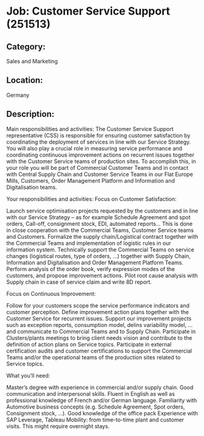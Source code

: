 # Job: Customer Service Support (251513)
## Category: 
Sales and Marketing
## Location: 
Germany
## Description:
Main responsibilities and activities: 
The Customer Service Support representative (CSS) is responsible for ensuring customer satisfaction by coordinating the deployment of services in line with our Service Strategy.
You will also play a crucial role in measuring service performance and coordinating continuous improvement actions on recurrent issues together with the Customer Service teams of production sites. To accomplish this, in your role you will be part of Commercial Customer Teams and in contact with Central Supply Chain and Customer Service Teams in our Flat Europe Mills, Customers, Order Management Platform and Information and Digitalisation teams. 
 
Your responsibilities and activities:
Focus on Customer Satisfaction:

Launch service optimisation projects requested by the customers and in line with our Service Strategy – as for example Schedule Agreement and spot orders, Call-off, consignment stock, EDI, automated reports…  This is done in close cooperation with the Commercial Teams, Customer Service teams and Customers.
Formalize the supply chain/Logistical contract together with the Commercial Teams and implementation of logistic rules in our information system. 
Technically support the Commercial Teams on service changes (logistical routes, type of orders, …) together with Supply Chain, Information and Digitalisation and Order Management Platform Teams.  
Perform analysis of the order book, verify expression modes of the customers, and propose improvement actions.
Pilot root cause analysis with Supply chain in case of service claim and write 8D report.

Focus on Continuous Improvement:

Follow for your customers scope the service performance indicators and customer perception. Define improvement action plans together with the Customer Service for recurrent issues. 
Support our improvement projects such as exception reports, consumption model, delins variability model, … and communicate to Commercial Teams and to Supply Chain. 
Participate in Clusters/plants meetings to bring client needs vision and contribute to the definition of action plans on Service topics. 
Participate in external certification audits and customer certifications to support the Commercial Teams and/or the operational teams of the production sites related to Service topics. 

 What you’ll need:

Master’s degree with experience in commercial and/or supply chain.
Good communication and interpersonal skills.
Fluent in English as well as professional knowledge of French and/or German language.
Familiarity with Automotive business concepts (e.g. Schedule Agreement, Spot orders, Consignment stock, …).
Good knowledge of the office pack
Experience with SAP Leverage, Tableau
Mobility: from time-to-time plant and customer visits. This might require overnight stays.

